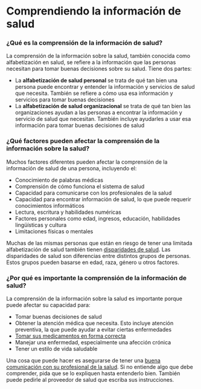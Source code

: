 Comprendiendo la información de salud
=====================================


### ¿Qué es la comprensión de la información de salud?


La comprensión de la información sobre la salud, también conocida como alfabetización en salud, se refiere a la información que las personas necesitan para tomar buenas decisiones sobre su salud. Tiene dos partes:


* La **alfabetización de salud personal** se trata de qué tan bien una persona puede encontrar y entender la información y servicios de salud que necesita. También se refiere a cómo usa esa información y servicios para tomar buenas decisiones
* La **alfabetización de salud organizacional** se trata de qué tan bien las organizaciones ayudan a las personas a encontrar la información y servicio de salud que necesitan. También incluye ayudarles a usar esa información para tomar buenas decisiones de salud


### ¿Qué factores pueden afectar la comprensión de la información sobre la salud?


Muchos factores diferentes pueden afectar la comprensión de la información de salud de una persona, incluyendo el:


* Conocimiento de palabras médicas
* Comprensión de cómo funciona el sistema de salud
* Capacidad para comunicarse con los profesionales de la salud
* Capacidad para encontrar información de salud, lo que puede requerir conocimientos informáticos
* Lectura, escritura y habilidades numéricas
* Factores personales como edad, ingresos, educación, habilidades lingüísticas y cultura
* Limitaciones físicas o mentales


Muchas de las mismas personas que están en riesgo de tener una limitada alfabetización de salud también tienen [disparidades de salud](https://medlineplus.gov/spanish/healthdisparities.html). Las disparidades de salud son diferencias entre distintos grupos de personas. Estos grupos pueden basarse en edad, raza, género u otros factores.


### ¿Por qué es importante la comprensión de la información de salud?


La comprensión de la información sobre la salud es importante porque puede afectar su capacidad para:


* Tomar buenas decisiones de salud
* Obtener la atención médica que necesita. Esto incluye atención preventiva, la que puede ayudar a evitar ciertas enfermedades
* [Tomar sus medicamentos en forma correcta](https://medlineplus.gov/spanish/medicationerrors.html)
* Manejar una enfermedad, especialmente una afección crónica
* Tener un estilo de vida saludable


Una cosa que puede hacer es asegurarse de tener una [buena comunicación con su profesional de la salud](https://medlineplus.gov/spanish/talkingwithyourdoctor.html). Si no entiende algo que debe comprender, pida que se lo expliquen hasta entenderlo bien. También puede pedirle al proveedor de salud que escriba sus instrucciones.

